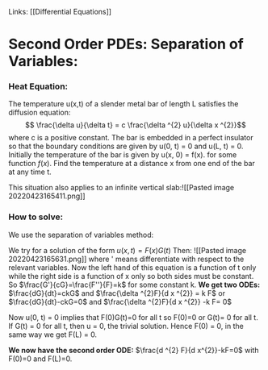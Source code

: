 Links: [[Differential Equations]]

# Second Order PDEs: Separation of Variables:

### Heat Equation:
The temperature u(x,t) of a slender metal bar of length L satisfies the diffusion equation: $$ \frac{\delta u}{\delta t} = c \frac{\delta ^{2} u}{\delta x ^{2}}$$
where c is a positive constant. The bar is embedded in a perfect insulator so that the boundary conditions are given by u(0, t) = 0 and u(L, t) = 0. Initially the temperature of the bar is given by u(x, 0) = f(x). for some function $f(x)$. Find the temperature at a distance x from one end of the bar at any time t.

This situation also applies to an infinite vertical slab:![[Pasted image 20220423165411.png]]

### How to solve:
We use the separation of variables method:

We try for a solution of the form $u(x, t) = F(x)G(t)$
Then: 
![[Pasted image 20220423165631.png]]
where ' means differentiate with respect to the relevant variables. Now the left hand of this equation is a function of t only while the right side is a function of x only so both sides must be constant. So $\frac{G'}{cG}=\frac{F''}{F}=k$ for some constant k. **We get two ODEs:**
$\frac{dG}{dt}=ckG$ and $\frac{\delta ^{2}F}{d x ^{2}} = k F$
or $\frac{dG}{dt}-ckG=0$ and $\frac{\delta ^{2}F}{d x ^{2}} -k F= 0$

Now u(0, t) = 0 implies that F(0)G(t)=0 for all t so F(0)=0 or G(t)= 0 for all t. If G(t) = 0 for all t, then u = 0, the trivial solution. Hence F(0) = 0, in the same way we get F(L) = 0.

**We now have the second order ODE:**
$\frac{d ^{2} F}{d x^{2}}-kF=0$ with F(0)=0 and F(L)=0.